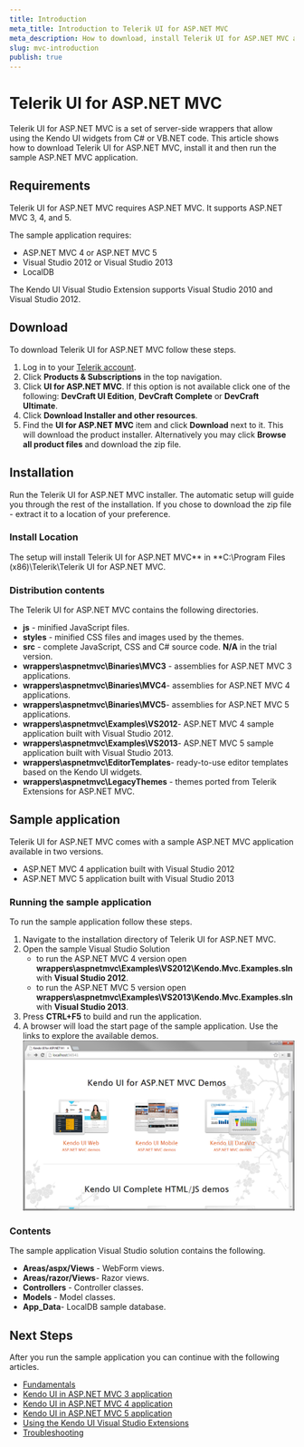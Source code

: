 ```yaml
---
title: Introduction
meta_title: Introduction to Telerik UI for ASP.NET MVC
meta_description: How to download, install Telerik UI for ASP.NET MVC and run the sample application.
slug: mvc-introduction
publish: true
---
```


# Telerik UI for ASP.NET MVC
Telerik UI for ASP.NET MVC is a set of server-side wrappers that allow using the Kendo UI widgets from C# or VB.NET code.
This article shows how to download Telerik UI for ASP.NET MVC, install it and then run the sample ASP.NET MVC application.

## Requirements
Telerik UI for ASP.NET MVC requires ASP.NET MVC. It supports ASP.NET MVC  3, 4, and 5.

The sample application requires:

* ASP.NET MVC 4 or ASP.NET MVC 5
* Visual Studio 2012 or Visual Studio 2013
* LocalDB

The Kendo UI Visual Studio Extension supports Visual Studio 2010 and Visual Studio 2012.

## Download

To download Telerik UI for ASP.NET MVC follow these steps.

1. Log in to your [Telerik account](http://www.telerik.com/account.aspx).
2. Click **Products & Subscriptions**  in the top navigation.
3. Click **UI for ASP.NET MVC**. If this option is not available click one of the following: **DevCraft UI Edition**, **DevCraft Complete**  or **DevCraft Ultimate**.
4. Click **Download Installer and other resources**.
5. Find the **UI for ASP.NET MVC**  item and click **Download** next to it. This will download the product installer. Alternatively you may click **Browse all product files** and download the zip file.

## Installation

Run the Telerik UI for ASP.NET MVC installer. The automatic setup will guide you through the rest of the installation. If you chose to download the zip file - extract it to a location of your preference.

### Install Location

The setup will install Telerik UI for ASP.NET MVC** in **C:\Program Files (x86)\Telerik\Telerik UI for ASP.NET MVC<version>.

### Distribution contents

The Telerik UI for ASP.NET MVC contains the following directories.

* **js** - minified JavaScript files.
* **styles** - minified CSS files and images used by the themes.
* **src** - complete JavaScript, CSS and C# source code. **N/A** in the trial version.
* **wrappers\aspnetmvc\Binaries\MVC3** - assemblies for ASP.NET MVC 3 applications.
* **wrappers\aspnetmvc\Binaries\MVC4**- assemblies for ASP.NET MVC 4 applications.
* **wrappers\aspnetmvc\Binaries\MVC5**- assemblies for ASP.NET MVC 5 applications.
* **wrappers\aspnetmvc\Examples\VS2012**- ASP.NET MVC 4 sample application built with Visual Studio 2012.
* **wrappers\aspnetmvc\Examples\VS2013**- ASP.NET MVC 5 sample application built with Visual Studio 2013.
* **wrappers\aspnetmvc\EditorTemplates**- ready-to-use editor templates based on the Kendo UI widgets.
* **wrappers\aspnetmvc\LegacyThemes** - themes ported from Telerik Extensions for ASP.NET MVC.

## Sample application

Telerik UI for ASP.NET MVC comes with a sample ASP.NET MVC application available in two versions.

* ASP.NET MVC 4 application built with Visual Studio 2012
* ASP.NET MVC 5 application built with Visual Studio 2013

### Running the sample application

To run the sample application follow these steps.

1. Navigate to the installation directory of Telerik UI for ASP.NET MVC.
2. Open the sample Visual Studio Solution
    - to run the ASP.NET MVC 4 version open **wrappers\aspnetmvc\Examples\VS2012\Kendo.Mvc.Examples.sln** with **Visual Studio 2012**.
    - to run the ASP.NET MVC 5 version open **wrappers\aspnetmvc\Examples\VS2013\Kendo.Mvc.Examples.sln** with **Visual Studio 2013**.
3. Press **CTRL+F5** to build and run the application.
4. A browser will load the start page of the sample application. Use the links to explore the available demos.
![Telerik UI for ASP.NET MVC Sample Application](images/demos.png)

### Contents

The sample application Visual Studio solution contains the following.

* **Areas/aspx/Views** - WebForm views.
* **Areas/razor/Views**- Razor views.
* **Controllers** - Controller classes.
* **Models** - Model classes.
* **App_Data**- LocalDB sample database.

## Next Steps

After you run the sample application you can continue with the following articles.

* [Fundamentals](/kendo-ui/getting-started/using-kendo-with/aspnet-mvc/fundamentals)
* [Kendo UI in ASP.NET MVC 3 application](/kendo-ui/getting-started/using-kendo-with/aspnet-mvc/asp-net-mvc-3)
* [Kendo UI in ASP.NET MVC 4 application](/kendo-ui/getting-started/using-kendo-with/aspnet-mvc/asp-net-mvc-4)
* [Kendo UI in ASP.NET MVC 5 application](/kendo-ui/getting-started/using-kendo-with/aspnet-mvc/asp-net-mvc-5)
* [Using the Kendo UI Visual Studio Extensions](/kendo-ui/getting-started/using-kendo-with/aspnet-mvc/vs-integration/introduction)
* [Troubleshooting](/kendo-ui/getting-started/using-kendo-with/aspnet-mvc/troubleshooting)
